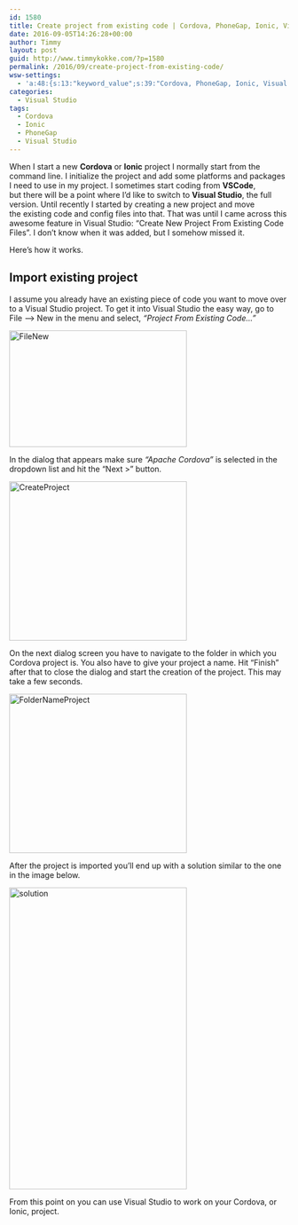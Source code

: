 ```yaml
---
id: 1580
title: Create project from existing code | Cordova, PhoneGap, Ionic, Visual Studio
date: 2016-09-05T14:26:28+00:00
author: Timmy
layout: post
guid: http://www.timmykokke.com/?p=1580
permalink: /2016/09/create-project-from-existing-code/
wsw-settings:
  - 'a:48:{s:13:"keyword_value";s:39:"Cordova, PhoneGap, Ionic, Visual Studio";s:15:"is_meta_keyword";s:1:"1";s:17:"meta_keyword_type";s:4:"tags";s:13:"is_meta_title";s:1:"1";s:10:"meta_title";s:0:"";s:19:"is_meta_description";s:1:"1";s:21:"is_meta_robot_noindex";s:0:"";s:22:"is_meta_robot_nofollow";s:0:"";s:19:"is_meta_robot_noodp";s:0:"";s:20:"is_meta_robot_noydir";s:0:"";s:16:"meta_description";s:0:"";s:17:"is_over_sentences";s:0:"";s:20:"first_over_sentences";s:0:"";s:19:"last_over_sentences";s:0:"";s:16:"is_rich_snippets";s:0:"";s:18:"show_rich_snippets";s:0:"";s:12:"rating_value";s:1:"0";s:13:"review_author";s:0:"";s:14:"review_summary";s:0:"";s:18:"review_description";s:0:"";s:10:"event_name";s:0:"";s:10:"event_date";s:0:"";s:9:"event_url";s:0:"";s:19:"event_location_name";s:0:"";s:21:"event_location_street";s:0:"";s:23:"event_location_locality";s:0:"";s:21:"event_location_region";s:0:"";s:12:"people_fname";s:0:"";s:12:"people_lname";s:0:"";s:15:"people_locality";s:0:"";s:13:"people_region";s:0:"";s:12:"people_title";s:0:"";s:14:"people_homeurl";s:0:"";s:15:"people_photourl";s:0:"";s:12:"product_name";s:0:"";s:16:"product_imageurl";s:0:"";s:19:"product_description";s:0:"";s:14:"product_offers";s:0:"";s:18:"is_social_facebook";s:0:"";s:25:"social_facebook_publisher";s:0:"";s:22:"social_facebook_author";s:0:"";s:21:"social_facebook_title";s:0:"";s:27:"social_facebook_description";s:0:"";s:17:"is_social_twitter";s:0:"";s:20:"social_twitter_title";s:0:"";s:26:"social_twitter_description";s:0:"";s:15:"autolink_anchor";s:0:"";s:19:"is_disable_autolink";s:0:"";}'
categories:
  - Visual Studio
tags:
  - Cordova
  - Ionic
  - PhoneGap
  - Visual Studio
---
```

When I start a new **Cordova** or **Ionic** project I normally start from the command line. I initialize the project and add some platforms and packages I need to use in my project. I sometimes start coding from **VSCode**, but there will be a point where I&#8217;d like to switch to **Visual Studio**, the full version. Until recently I started by creating a new project and move the existing code and config files into that. That was until I came across this awesome feature in Visual Studio: &#8220;Create New Project From Existing Code Files&#8221;. I don&#8217;t know when it was added, but I somehow missed it.

<!--more-->

Here&#8217;s how it works.

## Import existing project

I assume you already have an existing piece of code you want to move over to a Visual Studio project. To get it into Visual Studio the easy way, go to File &#8211;> New in the menu and select, _&#8220;Project From Existing Code&#8230;&#8221;_

[<img class="alignnone size-full wp-image-1583" src="https://i1.wp.com/www.timmykokke.com/wp-content/uploads/2016/09/FileNew.png?resize=320%2C210" alt="FileNew" width="320" height="210" srcset="https://i1.wp.com/www.timmykokke.com/wp-content/uploads/2016/09/FileNew.png?w=677&ssl=1 677w, https://i1.wp.com/www.timmykokke.com/wp-content/uploads/2016/09/FileNew.png?resize=300%2C197&ssl=1 300w" sizes="(min-width: 900px) 600px, 900px" data-recalc-dims="1" />](https://i1.wp.com/www.timmykokke.com/wp-content/uploads/2016/09/FileNew.png)

In the dialog that appears make sure _&#8220;Apache Cordova&#8221;_ is selected in the dropdown list and hit the &#8220;Next >&#8221; button.

[<img class="alignnone size-full wp-image-1582" src="https://i1.wp.com/www.timmykokke.com/wp-content/uploads/2016/09/CreateProject.png?resize=320%2C287" alt="CreateProject" width="320" height="287" srcset="https://i1.wp.com/www.timmykokke.com/wp-content/uploads/2016/09/CreateProject.png?w=655&ssl=1 655w, https://i1.wp.com/www.timmykokke.com/wp-content/uploads/2016/09/CreateProject.png?resize=300%2C269&ssl=1 300w" sizes="(min-width: 900px) 600px, 900px" data-recalc-dims="1" />](https://i1.wp.com/www.timmykokke.com/wp-content/uploads/2016/09/CreateProject.png)

On the next dialog screen you have to navigate to the folder in which you Cordova project is. You also have to give your project a name. Hit &#8220;Finish&#8221; after that to close the dialog and start the creation of the project. This may take a few seconds.

[<img class="alignnone size-full wp-image-1584" src="https://i0.wp.com/www.timmykokke.com/wp-content/uploads/2016/09/FolderNameProject.png?resize=320%2C287" alt="FolderNameProject" width="320" height="287" srcset="https://i0.wp.com/www.timmykokke.com/wp-content/uploads/2016/09/FolderNameProject.png?w=655&ssl=1 655w, https://i0.wp.com/www.timmykokke.com/wp-content/uploads/2016/09/FolderNameProject.png?resize=300%2C269&ssl=1 300w" sizes="(min-width: 900px) 600px, 900px" data-recalc-dims="1" />](https://i0.wp.com/www.timmykokke.com/wp-content/uploads/2016/09/FolderNameProject.png)

After the project is imported you&#8217;ll end up with a solution similar to the one in the image below.

[<img class="alignnone size-full wp-image-1585" src="https://i0.wp.com/www.timmykokke.com/wp-content/uploads/2016/09/solution.png?resize=320%2C544" alt="solution" width="320" height="544" srcset="https://i0.wp.com/www.timmykokke.com/wp-content/uploads/2016/09/solution.png?w=372&ssl=1 372w, https://i0.wp.com/www.timmykokke.com/wp-content/uploads/2016/09/solution.png?resize=177%2C300&ssl=1 177w" sizes="(min-width: 900px) 600px, 900px" data-recalc-dims="1" />](https://i0.wp.com/www.timmykokke.com/wp-content/uploads/2016/09/solution.png)

From this point on you can use Visual Studio to work on your Cordova, or Ionic, project.

&nbsp;